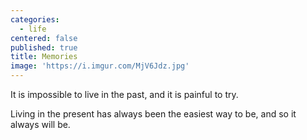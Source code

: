 ```yaml
---
categories:
  - life
centered: false
published: true
title: Memories
image: 'https://i.imgur.com/MjV6Jdz.jpg'
---
```

It is impossible
to live in the past,
and it is painful to try.

Living in the present
has always been
the easiest way to be,
and so it always will be.
